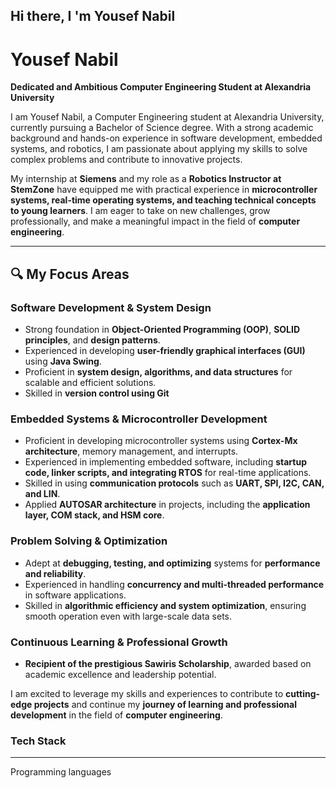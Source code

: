 ## Hi there, I 'm Yousef Nabil


# Yousef Nabil  

**Dedicated and Ambitious Computer Engineering Student at Alexandria University**  

I am Yousef Nabil, a Computer Engineering student at Alexandria University, currently pursuing a Bachelor of Science degree. With a strong academic background and hands-on experience in software development, embedded systems, and robotics, I am passionate about applying my skills to solve complex problems and contribute to innovative projects.  

My internship at **Siemens** and my role as a **Robotics Instructor at StemZone** have equipped me with practical experience in **microcontroller systems, real-time operating systems, and teaching technical concepts to young learners**. I am eager to take on new challenges, grow professionally, and make a meaningful impact in the field of **computer engineering**.  

---

## 🔍 My Focus Areas  


### Software Development & System Design  
- Strong foundation in **Object-Oriented Programming (OOP)**, **SOLID principles**, and **design patterns**.  
- Experienced in developing **user-friendly graphical interfaces (GUI)** using **Java Swing**.  
- Proficient in **system design, algorithms, and data structures** for scalable and efficient solutions.  
- Skilled in **version control using Git** 

### Embedded Systems & Microcontroller Development  
- Proficient in developing microcontroller systems using **Cortex-Mx architecture**, memory management, and interrupts.  
- Experienced in implementing embedded software, including **startup code, linker scripts, and integrating RTOS** for real-time applications.  
- Skilled in using **communication protocols** such as **UART, SPI, I2C, CAN, and LIN**.  
- Applied **AUTOSAR architecture** in projects, including the **application layer, COM stack, and HSM core**.  


### Problem Solving & Optimization  
- Adept at **debugging, testing, and optimizing** systems for **performance and reliability**.  
- Experienced in handling **concurrency and multi-threaded performance** in software applications.  
- Skilled in **algorithmic efficiency and system optimization**, ensuring smooth operation even with large-scale data sets.  

### Continuous Learning & Professional Growth  
- **Recipient of the prestigious Sawiris Scholarship**, awarded based on academic excellence and leadership potential.  


I am excited to leverage my skills and experiences to contribute to **cutting-edge projects** and continue my **journey of learning and professional development** in the field of **computer engineering**.  


### Tech Stack
---
Programming languages 
